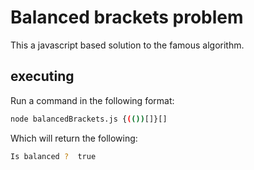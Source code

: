 # Balanced brackets problem

This a javascript based solution to the famous algorithm.

## executing

Run a command in the following format: 

```bash
node balancedBrackets.js {(())[]}[]
```

Which will return the following: 
```bash
Is balanced ?  true
```